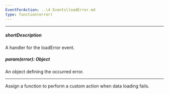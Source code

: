 ```yaml
---
EventForAction: ..\4 Events\loadError.md
type: function(error)
---
```

---
##### shortDescription
A handler for the loadError event.

##### param(error): Object
An object defining the occurred error.

---
Assign a function to perform a custom action when data loading fails.
